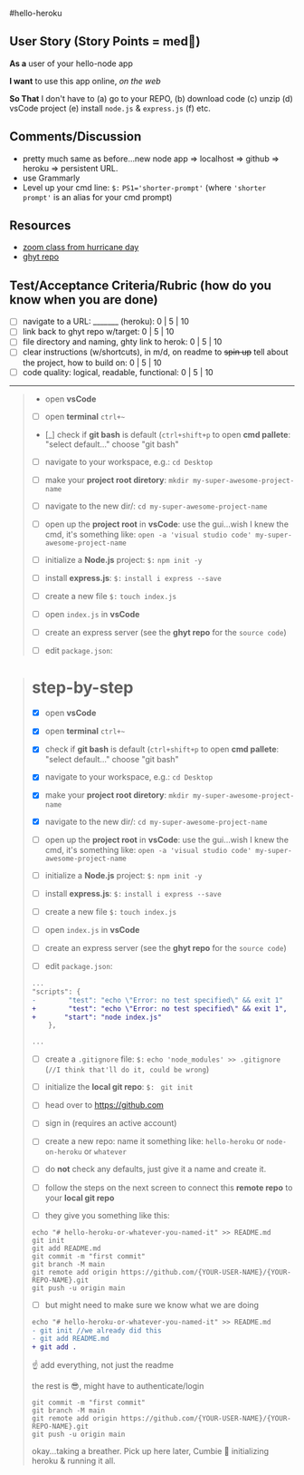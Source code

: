 #hello-heroku

## User Story (Story Points = med👕) 

**As a** user of your hello-node app

**I want** to use this app online, _on the web_

**So That** I don't have to (a) go to your REPO, (b) download code (c) unzip (d) vsCode project (e) install `node.js` & `express.js` (f) etc. 

## Comments/Discussion
- pretty much same as before...new node app => localhost => github => heroku => persistent URL. 
- use Grammarly 
- Level up your cmd line: `$:` `PS1='shorter-prompt'` (where `'shorter prompt'` is an alias for your cmd prompt)

## Resources
- [zoom class from hurricane day](https://una.zoom.us/rec/share/hdLvEpmjxIi5Ffv4VOp7pMumW8c473fVKLWxyJW_mGz4X83P8M7Gf00kM3cOXCQ.RtMy181jXMG1RScW?startTime=1630431327000) 
- [ghyt repo](https://github.com/barrycumbie/hello-heroku)

## Test/Acceptance Criteria/Rubric (how do you know when you are done) 

- [ ] navigate to a URL: _______ (heroku): 0 | 5 | 10
- [ ] link back to ghyt repo w/target: 0 | 5 | 10
- [ ] file directory and naming, ghty link to herok: 0 | 5 | 10 
- [ ] clear instructions (w/shortcuts), in m/d, on readme to <del>spin up</del> tell about the project, how to build on: 0 | 5 | 10 
- [ ] code quality: logical, readable, functional: 0 | 5 | 10  

___________________________________________________________________________________________________________________________________________

> * open **vsCode**
> * [ ]  open **terminal** `ctrl+~`
>   * [_]  check if **git bash** is default (`ctrl+shift+p` to open **cmd pallete**: "select default..." choose "git bash"
> * [ ]  navigate to your workspace, e.g.: `cd Desktop`
> * [ ]  make your **project root diretory**: `mkdir my-super-awesome-project-name`
> * [ ]  navigate to the new dir/: `cd my-super-awesome-project-name`
> * [ ]  open up the **project root** in **vsCode**: use the gui...wish I knew the cmd,
>   it's something like: `open -a 'visual studio code' my-super-awesome-project-name`
> * [ ]  initialize a **Node.js** project: `$:` `npm init -y`
> * [ ]  install **express.js**: `$:` `install i express --save`
> * [ ]  create a new file `$:` `touch index.js`
> * [ ]  open `index.js` in **vsCode**
>   
>   * [ ]  create an express server (see the **ghyt repo** for the `source code`)
> * [ ]  edit `package.json`:



> # step-by-step
> * [x]  open **vsCode**
> * [x]  open **terminal** `ctrl+~`
>   
>   * [x]  check if **git bash** is default (`ctrl+shift+p` to open **cmd pallete**: "select default..." choose "git bash"
> * [x]  navigate to your workspace, e.g.: `cd Desktop`
> * [x]  make your **project root diretory**: `mkdir my-super-awesome-project-name`
> * [x]  navigate to the new dir/: `cd my-super-awesome-project-name`
> * [ ]  open up the **project root** in **vsCode**: use the gui...wish I knew the cmd,
>   it's something like: `open -a 'visual studio code' my-super-awesome-project-name`
> * [ ]  initialize a **Node.js** project: `$:` `npm init -y`
> * [ ]  install **express.js**: `$:` `install i express --save`
> * [ ]  create a new file `$:` `touch index.js`
> * [ ]  open `index.js` in **vsCode**
>   
>   * [ ]  create an express server (see the **ghyt repo** for the `source code`)
> * [ ]  edit `package.json`:
> 
> ```diff
> ...
> "scripts": {
> -        "test": "echo \"Error: no test specified\" && exit 1"
> +        "test": "echo \"Error: no test specified\" && exit 1",
> +       "start": "node index.js"
>     },
> 
> ...
> ```
> 
> * [ ]  create a `.gitignore` file: `$:` `echo 'node_modules' >> .gitignore` (`//I think that'll do it, could be wrong`)
> * [ ]  initialize the **local git repo**: `$: ` `git init`
> * [ ]  head over to https://github.com
>   
>   * [ ]  sign in (requires an active account)
>   * [ ]  create a new repo: name it something like: `hello-heroku` or `node-on-heroku` or `whatever`
>   * [ ]  do **not** check any defaults, just give it a name and create it.
> * [ ]  follow the steps on the next screen to connect this **remote repo** to your **local git repo**
>   
>   * [ ]  they give you something like this:
> 
> ```
> echo "# hello-heroku-or-whatever-you-named-it" >> README.md
> git init
> git add README.md
> git commit -m "first commit"
> git branch -M main
> git remote add origin https://github.com/{YOUR-USER-NAME}/{YOUR-REPO-NAME}.git
> git push -u origin main
> ```
> 
> * [ ]  but might need to make sure we know what we are doing
> 
> ```diff
> echo "# hello-heroku-or-whatever-you-named-it" >> README.md
> - git init //we already did this
> - git add README.md
> + git add . 
> ```
> 
> ☝️ add everything, not just the readme
> 
> the rest is 😎, might have to authenticate/login
> 
> ```
> git commit -m "first commit"
> git branch -M main
> git remote add origin https://github.com/{YOUR-USER-NAME}/{YOUR-REPO-NAME}.git
> git push -u origin main
> ```
> 
> okay...taking a breather. Pick up here later, Cumbie 🦖 initializing heroku & running it all.

